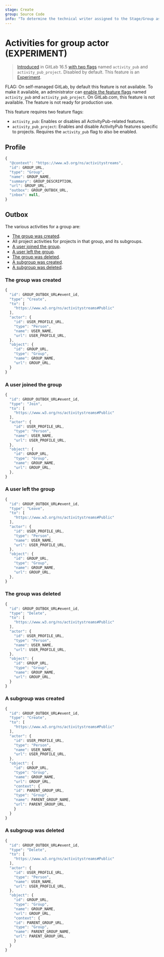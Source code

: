 ```yaml
---
stage: Create
group: Source Code
info: "To determine the technical writer assigned to the Stage/Group associated with this page, see https://about.gitlab.com/handbook/product/ux/technical-writing/#assignments"
---
```


# Activities for group actor **(EXPERIMENT)**

> [Introduced](https://gitlab.com/gitlab-org/gitlab/-/merge_requests/127023) in GitLab 16.5 [with two flags](../../../administration/feature_flags.md) named `activity_pub` and `activity_pub_project`. Disabled by default. This feature is an [Experiment](../../../policy/experiment-beta-support.md).

FLAG:
On self-managed GitLab, by default this feature is not available. To make it available,
an administrator can [enable the feature flags](../../../administration/feature_flags.md)
named `activity_pub` and `activity_pub_project`.
On GitLab.com, this feature is not available.
The feature is not ready for production use.

This feature requires two feature flags:

- `activity_pub`: Enables or disables all ActivityPub-related features.
- `activity_pub_project`: Enables and disable ActivityPub features specific to
  projects. Requires the `activity_pub` flag to also be enabled.

## Profile

```javascript
{
  "@context": "https://www.w3.org/ns/activitystreams",
  "id": GROUP_URL,
  "type": "Group",
  "name": GROUP_NAME,
  "summary": GROUP_DESCRIPTION,
  "url": GROUP_URL,
  "outbox": GROUP_OUTBOX_URL,
  "inbox": null,
}
```

## Outbox

The various activities for a group are:

- [The group was created](#the-group-was-created).
- All project activities for projects in that group, and its subgroups.
- [A user joined the group](#a-user-joined-the-group).
- [A user left the group](#a-user-left-the-group).
- [The group was deleted](#the-group-was-deleted).
- [A subgroup was created](#a-subgroup-was-created).
- [A subgroup was deleted](#a-subgroup-was-deleted).

### The group was created

```javascript
{
  "id": GROUP_OUTBOX_URL#event_id,
  "type": "Create",
  "to": [
    "https://www.w3.org/ns/activitystreams#Public"
  ],
  "actor": {
    "id": USER_PROFILE_URL,
    "type": "Person",
    "name": USER_NAME,
    "url": USER_PROFILE_URL,
  },
  "object": {
    "id": GROUP_URL,
    "type": "Group",
    "name": GROUP_NAME,
    "url": GROUP_URL,
  }
}
```

### A user joined the group

```javascript
{
  "id": GROUP_OUTBOX_URL#event_id,
  "type": "Join",
  "to": [
    "https://www.w3.org/ns/activitystreams#Public"
  ],
  "actor": {
    "id": USER_PROFILE_URL,
    "type": "Person",
    "name": USER_NAME,
    "url": USER_PROFILE_URL,
  },
  "object": {
    "id": GROUP_URL,
    "type": "Group",
    "name": GROUP_NAME,
    "url": GROUP_URL,
  },
}
```

### A user left the group

```javascript
{
  "id": GROUP_OUTBOX_URL#event_id,
  "type": "Leave",
  "to": [
    "https://www.w3.org/ns/activitystreams#Public"
  ],
  "actor": {
    "id": USER_PROFILE_URL,
    "type": "Person",
    "name": USER_NAME,
    "url": USER_PROFILE_URL,
  },
  "object": {
    "id": GROUP_URL,
    "type": "Group",
    "name": GROUP_NAME,
    "url": GROUP_URL,
  },
}
```

### The group was deleted

```javascript
{
  "id": GROUP_OUTBOX_URL#event_id,
  "type": "Delete",
  "to": [
    "https://www.w3.org/ns/activitystreams#Public"
  ],
  "actor": {
    "id": USER_PROFILE_URL,
    "type": "Person",
    "name": USER_NAME,
    "url": USER_PROFILE_URL,
  },
  "object": {
    "id": GROUP_URL,
    "type": "Group",
    "name": GROUP_NAME,
    "url": GROUP_URL,
  }
}
```

### A subgroup was created

```javascript
{
  "id": GROUP_OUTBOX_URL#event_id,
  "type": "Create",
  "to": [
    "https://www.w3.org/ns/activitystreams#Public"
  ],
  "actor": {
    "id": USER_PROFILE_URL,
    "type": "Person",
    "name": USER_NAME,
    "url": USER_PROFILE_URL,
  },
  "object": {
    "id": GROUP_URL,
    "type": "Group",
    "name": GROUP_NAME,
    "url": GROUP_URL,
    "context": {
    "id": PARENT_GROUP_URL,
    "type": "Group",
    "name": PARENT_GROUP_NAME,
    "url": PARENT_GROUP_URL,
    }
  }
}
```

### A subgroup was deleted

```javascript
{
  "id": GROUP_OUTBOX_URL#event_id,
  "type": "Delete",
  "to": [
    "https://www.w3.org/ns/activitystreams#Public"
  ],
  "actor": {
    "id": USER_PROFILE_URL,
    "type": "Person",
    "name": USER_NAME,
    "url": USER_PROFILE_URL,
  },
  "object": {
    "id": GROUP_URL,
    "type": "Group",
    "name": GROUP_NAME,
    "url": GROUP_URL,
    "context": {
    "id": PARENT_GROUP_URL,
    "type": "Group",
    "name": PARENT_GROUP_NAME,
    "url": PARENT_GROUP_URL,
    }
  }
}
```
